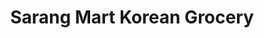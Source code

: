 ---
title: "Sarang Mart Korean Grocery"
url: /san-pablo/sarang-mart-korean-grocery/
shop: convenience
---
